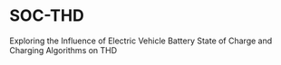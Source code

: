 # SOC-THD
Exploring the Influence of Electric Vehicle Battery State of Charge and Charging Algorithms on THD 
